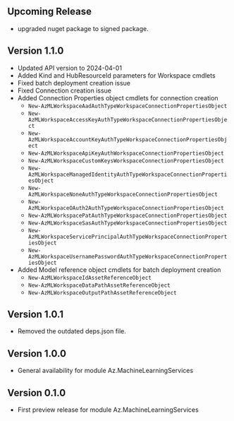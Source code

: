 <!--
    Please leave this section at the top of the change log.

    Changes for the upcoming release should go under the section titled "Upcoming Release", and should adhere to the following format:

    ## Upcoming Release
    * Overview of change #1
        - Additional information about change #1
    * Overview of change #2
        - Additional information about change #2
        - Additional information about change #2
    * Overview of change #3
    * Overview of change #4
        - Additional information about change #4

    ## YYYY.MM.DD - Version X.Y.Z (Previous Release)
    * Overview of change #1
        - Additional information about change #1
-->
## Upcoming Release
* upgraded nuget package to signed package.

## Version 1.1.0
* Updated API version to 2024-04-01
* Added Kind and HubResourceId parameters for Workspace cmdlets
* Fixed batch deployment creation issue
* Fixed Connection creation issue
* Added Connection Properties object cmdlets for connection creation
    - `New-AzMLWorkspaceAadAuthTypeWorkspaceConnectionPropertiesObject`
    - `New-AzMLWorkspaceAccessKeyAuthTypeWorkspaceConnectionPropertiesObject`
    - `New-AzMLWorkspaceAccountKeyAuthTypeWorkspaceConnectionPropertiesObject`
    - `New-AzMLWorkspaceApiKeyAuthWorkspaceConnectionPropertiesObject`
    - `New-AzMLWorkspaceCustomKeysWorkspaceConnectionPropertiesObject`
    - `New-AzMLWorkspaceManagedIdentityAuthTypeWorkspaceConnectionPropertiesObject`
    - `New-AzMLWorkspaceNoneAuthTypeWorkspaceConnectionPropertiesObject`
    - `New-AzMLWorkspaceOAuth2AuthTypeWorkspaceConnectionPropertiesObject`
    - `New-AzMLWorkspacePatAuthTypeWorkspaceConnectionPropertiesObject`
    - `New-AzMLWorkspaceSasAuthTypeWorkspaceConnectionPropertiesObject`
    - `New-AzMLWorkspaceServicePrincipalAuthTypeWorkspaceConnectionPropertiesObject`
    - `New-AzMLWorkspaceUsernamePasswordAuthTypeWorkspaceConnectionPropertiesObject`
* Added Model reference object cmdlets for batch deployment creation
    - `New-AzMLWorkspaceIdAssetReferenceObject`
    - `New-AzMLWorkspaceDataPathAssetReferenceObject`
    - `New-AzMLWorkspaceOutputPathAssetReferenceObject`

## Version 1.0.1
* Removed the outdated deps.json file.

## Version 1.0.0
* General availability for module Az.MachineLearningServices

## Version 0.1.0
* First preview release for module Az.MachineLearningServices

